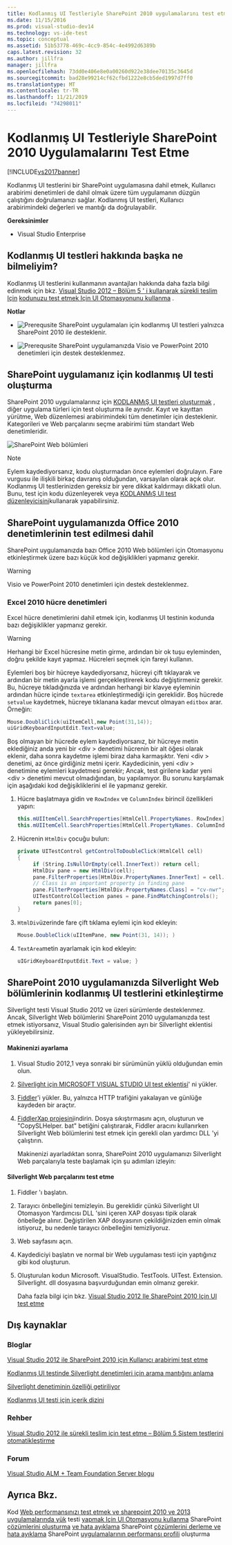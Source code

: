 ```yaml
---
title: Kodlanmış UI Testleriyle SharePoint 2010 uygulamalarını test etme | Microsoft Docs
ms.date: 11/15/2016
ms.prod: visual-studio-dev14
ms.technology: vs-ide-test
ms.topic: conceptual
ms.assetid: 51b53778-469c-4cc9-854c-4e4992d6389b
caps.latest.revision: 32
ms.author: jillfra
manager: jillfra
ms.openlocfilehash: 73dd0e406e8e0a00260d922e38dee70135c3645d
ms.sourcegitcommit: bad28e99214cf62cfbd1222e8cb5ded1997d7ff0
ms.translationtype: MT
ms.contentlocale: tr-TR
ms.lasthandoff: 11/21/2019
ms.locfileid: "74298011"
---
```

# <a name="testing-sharepoint-2010-applications-with-coded-ui-tests"></a>Kodlanmış UI Testleriyle SharePoint 2010 Uygulamalarını Test Etme
[!INCLUDE[vs2017banner](../includes/vs2017banner.md)]

Kodlanmış UI testlerini bir SharePoint uygulamasına dahil etmek, Kullanıcı arabirimi denetimleri de dahil olmak üzere tüm uygulamanın düzgün çalıştığını doğrulamanızı sağlar. Kodlanmış UI testleri, Kullanıcı arabirimindeki değerleri ve mantığı da doğrulayabilir.

 **Gereksinimler**

- Visual Studio Enterprise

## <a name="what-else-should-i-know-about-coded-ui-tests"></a>Kodlanmış UI testleri hakkında başka ne bilmeliyim?
 Kodlanmış UI testlerini kullanmanın avantajları hakkında daha fazla bilgi edinmek için bkz. [Visual Studio 2012 – Bölüm 5 ' i kullanarak sürekli teslim Için](https://go.microsoft.com/fwlink/?LinkID=255196) [kodunuzu test etmek Için UI Otomasyonunu kullanma](../test/use-ui-automation-to-test-your-code.md) .

 **Notlar**

- ![Prerequsite](../test/media/prereq.png "Önkoşul") SharePoint uygulamaları için kodlanmış UI testleri yalnızca SharePoint 2010 ile desteklenir.

- ![Prerequsite](../test/media/prereq.png "Önkoşul") SharePoint uygulamanızda Visio ve PowerPoint 2010 denetimleri için destek desteklenmez.

## <a name="creating-a-coded-ui-test-for-your-sharepoint-app"></a>SharePoint uygulamanız için kodlanmış UI testi oluşturma
 SharePoint 2010 uygulamalarınız için [KODLANMıŞ UI testleri oluşturmak](../test/use-ui-automation-to-test-your-code.md#VerifyingCodeUsingCUITCreate) , diğer uygulama türleri için test oluşturma ile aynıdır. Kayıt ve kayıttan yürütme, Web düzenlemesi arabirimindeki tüm denetimler için desteklenir. Kategorileri ve Web parçalarını seçme arabirimi tüm standart Web denetimleridir.

 ![SharePoint Web bölümleri](../test/media/cuit-sharepoint.png "CUIT_SharePoint")

> [!NOTE]
> Eylem kaydediyorsanız, kodu oluşturmadan önce eylemleri doğrulayın. Fare vurgusu ile ilişkili birkaç davranış olduğundan, varsayılan olarak açık olur. Kodlanmış UI testlerinizden gereksiz bir yere dikkat kaldırmayı dikkatli olun. Bunu, test için kodu düzenleyerek veya [KODLANMıŞ UI test düzenleyicisini](../test/editing-coded-ui-tests-using-the-coded-ui-test-editor.md)kullanarak yapabilirsiniz.

## <a name="including-testing-of-office-2010-controls-within-your-sharepoint-app"></a>SharePoint uygulamanızda Office 2010 denetimlerinin test edilmesi dahil
 SharePoint uygulamanızda bazı Office 2010 Web bölümleri için Otomasyonu etkinleştirmek üzere bazı küçük kod değişiklikleri yapmanız gerekir.

> [!WARNING]
> Visio ve PowerPoint 2010 denetimleri için destek desteklenmez.

### <a name="excel-2010-cell-controls"></a>Excel 2010 hücre denetimleri
 Excel hücre denetimlerini dahil etmek için, kodlanmış UI testinin kodunda bazı değişiklikler yapmanız gerekir.

> [!WARNING]
> Herhangi bir Excel hücresine metin girme, ardından bir ok tuşu eyleminden, doğru şekilde kayıt yapmaz. Hücreleri seçmek için fareyi kullanın.

 Eylemleri boş bir hücreye kaydediyorsanız, hücreyi çift tıklayarak ve ardından bir metin ayarla işlemi gerçekleştirerek kodu değiştirmeniz gerekir. Bu, hücreye tıkladığınızda ve ardından herhangi bir klavye eyleminin ardından hücre içinde `textarea` etkinleştirmediği için gereklidir. Boş hücrede `setvalue` kaydetmek, hücreye tıklanana kadar mevcut olmayan `editbox` arar. Örneğin:

```csharp
Mouse.DoubliClick(uiItemCell,new Point(31,14));
uiGridKeyboardInputEdit.Text=value;
```

 Boş olmayan bir hücrede eylem kaydediyorsanız, bir hücreye metin eklediğiniz anda yeni bir \<div > denetimi hücrenin bir alt öğesi olarak eklenir, daha sonra kaydetme işlemi biraz daha karmaşıktır. Yeni \<div > denetimi, az önce girdiğiniz metni içerir. Kaydedicinin, yeni \<div > denetimine eylemleri kaydetmesi gerekir; Ancak, test girilene kadar yeni \<div > denetimi mevcut olmadığından, bu yapılamıyor. Bu sorunu karşılamak için aşağıdaki kod değişikliklerini el ile yapmanız gerekir.

1. Hücre başlatmaya gidin ve `RowIndex` ve `ColumnIndex` birincil özellikleri yapın:

    ```csharp
    this.mUIItemCell.SearchProperties[HtmlCell.PropertyNames. RowIndex] = "3";
    this.mUIItemCell.SearchProperties[HtmlCell.PropertyNames. ColumnIndex] = "3";
    ```

2. Hücrenin `HtmlDiv` çocuğu bulun:

    ```csharp
    private UITestControl getControlToDoubleClick(HtmlCell cell)
    {
         if (String.IsNullOrEmpty(cell.InnerText)) return cell;
         HtmlDiv pane = new HtmlDiv(cell);
         pane.FilterProperties[HtmlDiv.PropertyNames.InnerText] = cell.InnerText;
         // Class is an important property in finding pane
         pane.FilterProperties[HtmlDiv.PropertyNames.Class] = "cv-nwr";
         UITestControlCollection panes = pane.FindMatchingControls();
         return panes[0];
    }

    ```

3. `HtmlDiv`üzerinde fare çift tıklama eylemi için kod ekleyin:

    ```csharp
    Mouse.DoubleClick(uIItemPane, new Point(31, 14)); )
    ```

4. `TextArea`metin ayarlamak için kod ekleyin:

    ```csharp
    uIGridKeyboardInputEdit.Text = value; }
    ```

## <a name="enabling-coded-ui-testing-of-silverlight-web-parts-in-your-sharepoint-2010-app"></a>SharePoint 2010 uygulamanızda Silverlight Web bölümlerinin kodlanmış UI testlerini etkinleştirme
 Silverlight testi Visual Studio 2012 ve üzeri sürümlerde desteklenmez. Ancak, Silverlight Web bölümlerini SharePoint 2010 uygulamanızda test etmek istiyorsanız, Visual Studio galerisinden ayrı bir Silverlight eklentisi yükleyebilirsiniz.

#### <a name="setting-up-your-machine"></a>Makinenizi ayarlama

1. Visual Studio 2012,1 veya sonraki bir sürümünün yüklü olduğundan emin olun.

2. [Silverlight için MICROSOFT VISUAL STUDIO UI test eklentisi](https://marketplace.visualstudio.com/items?itemName=PrachiBoraMSFT.MicrosoftVisualStudioUITestPluginforSilverlight)' ni yükler.

3. [Fiddler](http://www.fiddler2.com/fiddler2/)'i yükler. Bu, yalnızca HTTP trafiğini yakalayan ve günlüğe kaydeden bir araçtır.

4. [FiddlerXap projesini](https://40jajy3iyl373v772m19fybm-wpengine.netdna-ssl.com/wp-content/uploads/sites/6/2019/02/FiddlerXapProxy.zip)indirin. Dosya sıkıştırmasını açın, oluşturun ve "CopySLHelper. bat" betiğini çalıştırarak, Fiddler aracını kullanırken Silverlight Web bölümlerini test etmek için gerekli olan yardımcı DLL 'yi çalıştırın.

   Makinenizi ayarladıktan sonra, SharePoint 2010 uygulamanızı Silverlight Web parçalarıyla teste başlamak için şu adımları izleyin:

#### <a name="testing-silverlight-web-parts"></a>Silverlight Web parçalarını test etme

1. Fiddler 'ı başlatın.

2. Tarayıcı önbelleğini temizleyin. Bu gereklidir çünkü Silverlight UI Otomasyon Yardımcısı DLL 'sini içeren XAP dosyası tipik olarak önbelleğe alınır. Değiştirilen XAP dosyasının çekildiğinizden emin olmak istiyoruz, bu nedenle tarayıcı önbelleğini temizliyoruz.

3. Web sayfasını açın.

4. Kaydediciyi başlatın ve normal bir Web uygulaması testi için yaptığınız gibi kod oluşturun.

5. Oluşturulan kodun Microsoft. VisualStudio. TestTools. UITest. Extension. Silverlight. dll dosyasına başvurduğundan emin olmanız gerekir.

     Daha fazla bilgi için bkz. [Visual Studio 2012 Ile SharePoint 2010 Için UI test etme](https://devblogs.microsoft.com/devops/ui-testing-sharepoint-2010-with-visual-studio-2012/)

## <a name="external-resources"></a>Dış kaynaklar

### <a name="blogs"></a>Bloglar
 [Visual Studio 2012 ile SharePoint 2010 için Kullanıcı arabirimi test etme](https://devblogs.microsoft.com/devops/ui-testing-sharepoint-2010-with-visual-studio-2012/)

 [Kodlanmış UI testinde Silverlight denetimleri için arama mantığını anlama](https://tapas-techsnips.blogspot.com/)

 [Silverlight denetiminin özelliği getiriliyor](https://tapas-techsnips.blogspot.com/)

 [Kodlanmış UI testi için içerik dizini](https://blogs.msdn.microsoft.com/mathew_aniyan/2013/02/18/content-index-for-coded-ui-test/)

### <a name="guidance"></a>Rehber
 [Visual Studio 2012 ile sürekli teslim için test etme – Bölüm 5 Sistem testlerini otomatikleştirme](https://go.microsoft.com/fwlink/?LinkID=255196)

### <a name="forum"></a>Forum
 [Visual Studio ALM + Team Foundation Server blogu](https://go.microsoft.com/fwlink/?LinkID=254496)

## <a name="see-also"></a>Ayrıca Bkz.
 Kod [Web performansınızı test etmek ve sharepoint 2010 ve 2013 uygulamalarında yük](https://msdn.microsoft.com/library/20c2e469-0e4e-4296-a739-c0e8fff36e54) testi [yapmak Için UI Otomasyonu kullanma](../test/use-ui-automation-to-test-your-code.md) SharePoint [çözümlerini oluşturma](https://msdn.microsoft.com/library/4bfb1e59-97c9-4594-93f8-3068b4eb9631) [ve hata ayıklama](https://msdn.microsoft.com/library/b5f3bce2-6a51-41b1-a292-9e384bae420c) SharePoint [çözümlerini derleme ve hata ayıklama](https://msdn.microsoft.com/library/c9e7c9ab-4eb3-40cd-a9b9-6c2a896f70ae) SharePoint [uygulamalarının performansı profili](https://msdn.microsoft.com/library/61ae02e7-3f37-4230-bae1-54a498c2fae8) oluşturma

